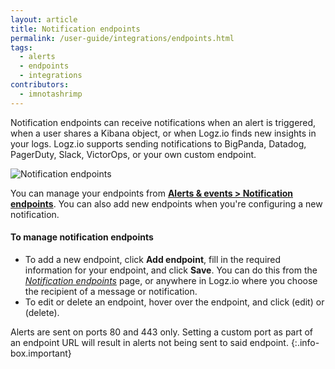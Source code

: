 ```yaml
---
layout: article
title: Notification endpoints
permalink: /user-guide/integrations/endpoints.html
tags:
  - alerts
  - endpoints
  - integrations
contributors:
  - imnotashrimp
---
```


Notification endpoints can receive notifications when an alert is triggered,
when a user shares a Kibana object,
or when Logz.io finds new insights in your logs.
Logz.io supports sending notifications to
BigPanda, Datadog, PagerDuty, Slack, VictorOps, or your own custom endpoint.

![Notification endpoints]({{site.baseurl}}/images/alerts/alerts--alert-endpoints.png)

You can manage your endpoints
from [**Alerts & events > Notification endpoints**](https://app.logz.io/#/dashboard/alerts/endpoints).
You can also add new endpoints when you're configuring a new notification.

#### To manage notification endpoints

* To add a new endpoint,
  click **Add endpoint**,
  fill in the required information for your endpoint,
  and click **Save**.
  You can do this from the [_Notification endpoints_](https://app.logz.io/#/dashboard/alerts/endpoints) page,
  or anywhere in Logz.io where you choose the recipient of a message or notification.
* To edit or delete an endpoint,
  hover over the endpoint,
  and click <i class="li li-pencil"></i> (edit)
  or <i class="li li-trash"></i> (delete).

Alerts are sent on ports 80 and 443 only.
Setting a custom port as part of an endpoint URL
will result in alerts not being sent to said endpoint.
{:.info-box.important}
